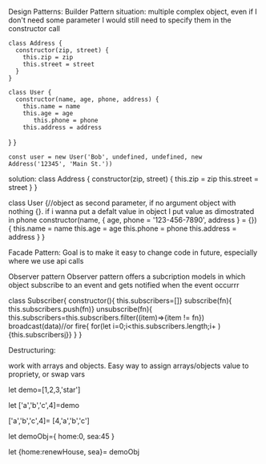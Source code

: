 Design Patterns:
Builder Pattern
situation: multiple complex object, even if I don't need some parameter I would still need to specify them in the constructor call

    class Address {
      constructor(zip, street) {
        this.zip = zip
        this.street = street
      }
    }   

    class User {
      constructor(name, age, phone, address) {
        this.name = name
        this.age = age
           this.phone = phone
        this.address = address
  }
    }

    const user = new User('Bob', undefined, undefined, new Address('12345', 'Main St.'))

 solution:
        class Address {
  constructor(zip, street) {
    this.zip = zip
    this.street = street
  }
}

class User {//object as second parameter, if no argument object with nothing {}. if i wanna put a defalt value in object I put value as dimostrated in phone
  constructor(name, { age, phone = '123-456-7890', address } = {}) {
    this.name = name
    this.age = age
    this.phone = phone
    this.address = address
  }
}

Facade Pattern:
Goal is to make it easy to change code in future, especially where we use api calls

Observer pattern
Observer pattern offers a subcription models in which object subscribe to an event and gets notified when the event occurrr

class Subscriber{
    constructor(){
        this.subscribers=[]}
     subscribe(fn){
         this.subscribers.push(fn)}
     unsubscribe(fn){
         this.subscribers=this.subscribers.filter((item)=>{item != fn})
    broadcast(data)//or fire{
        for(let i=0;i<this.subscribers.length;i+ ){this.subscribers[i](data)}}
}
}    
 
 Destructuring:

 work with arrays and objects. Easy way to assign arrays/objects value to propriety, or swap vars

 let demo=[1,2,3,'star']

let ['a','b','c',4]=demo

['a','b','c',4]= [4,'a','b','c']


let demoObj={
    home:0,
    sea:45
}

let {home:renewHouse, sea}= demoObj

